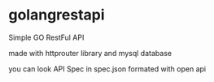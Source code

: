 # golangrestapi
Simple GO RestFul API

made with httprouter library and mysql database

you can look API Spec in spec.json formated with open api
